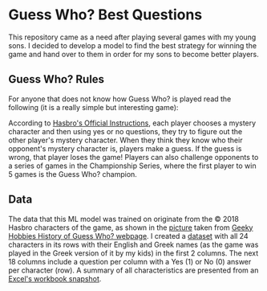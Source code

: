 # Guess Who? Best Questions
This repository came as a need after playing several games with my young sons. I decided to develop a model to find the best strategy for winning the game and hand over to them in order for my sons to become better players.
## Guess Who? Rules
For anyone that does not know how Guess Who? is played read the following (it is a really simple but interesting game):

According to [Hasbro's Official Instructions](https://instructions.hasbro.com/en-nz/instruction/Guess-Who--Classic-Game), each player chooses a mystery character and then using yes or no questions, they try to figure out the other player's mystery character. When they think they know who their opponent's mystery character is, players make a guess. If the guess is wrong, that player loses the game! Players can also challenge opponents to a series of games in the Championship Series, where the first player to win 5 games is the Guess Who? champion.
## Data
The data that this ML model was trained on originate from the &copy; 2018 Hasbro characters of the game, as shown in the [picture](Guess-Who-2018-Characters-728x410.jpg) taken from [Geeky Hobbies History of Guess Who? webpage](https://www.geekyhobbies.com/history-of-guess-who/). I created a [dataset](Guess-Who-Characters-Questions.csv) with all 24 characters in its rows with their English and Greek names (as the game was played in the Greek version of it by my kids) in the first 2 columns. The next 18 columns include a question per column with a Yes (1) or No (0) answer per character (row). A summary of all characteristics are presented from an [Excel's workbook snapshot](Guess-Who-Characters-Summary.png).
